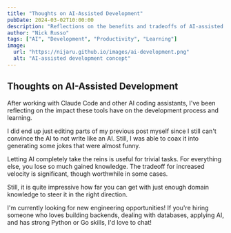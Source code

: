 ```yaml
---
title: "Thoughts on AI-Assisted Development"
pubDate: 2024-03-02T10:00:00
description: "Reflections on the benefits and tradeoffs of AI-assisted development and coding."
author: "Nick Russo"
tags: ["AI", "Development", "Productivity", "Learning"]
image:
  url: "https://nijaru.github.io/images/ai-development.png"
  alt: "AI-assisted development concept"
---
```

## Thoughts on AI-Assisted Development

After working with Claude Code and other AI coding assistants, I've been reflecting on the impact these tools have on the development process and learning.

I did end up just editing parts of my previous post myself since I still can't convince the AI to not write like an AI. Still, I was able to coax it into generating some jokes that were almost funny.

Letting AI completely take the reins is useful for trivial tasks. For everything else, you lose so much gained knowledge. The tradeoff for increased velocity is significant, though worthwhile in some cases.

Still, it is quite impressive how far you can get with just enough domain knowledge to steer it in the right direction.

<p class="bg-lime-500/20 border-l-4 border-lime-400 pl-4 py-2">
I'm currently looking for new engineering opportunities! If you're hiring someone who loves building backends, dealing with databases, applying AI, and has strong Python or Go skills, I'd love to chat!
</p>
